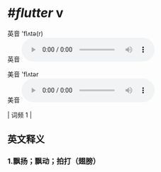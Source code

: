 # ***\#flutter*** v
英音 'flʌtə(r)  
英音
<audio src="./media/flutter1.aac" controls="controls"></audio>

美音 'flʌtər  
美音
<audio src="./media/flutter2.aac" controls="controls"></audio>



| 词频 1 |  

英文释义
---
### 1.**飘扬；飘动；拍打（翅膀）**  


